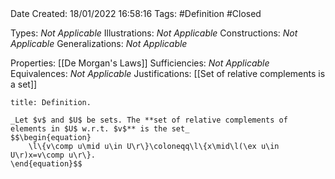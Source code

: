 <br />
<br />

Date Created: 18/01/2022 16:58:16
Tags: #Definition #Closed

Types: _Not Applicable_
Illustrations: _Not Applicable_ 
Constructions: _Not Applicable_
Generalizations: _Not Applicable_

Properties: [[De Morgan's Laws]]
Sufficiencies: _Not Applicable_
Equivalences: _Not Applicable_
Justifications: [[Set of relative complements is a set]]

``` ad-Definition
title: Definition.

_Let $v$ and $U$ be sets. The **set of relative complements of elements in $U$ w.r.t. $v$** is the set_
$$\begin{equation}
    \l\{v\comp u\mid u\in U\r\}\coloneqq\l\{x\mid\l(\ex u\in U\r)x=v\comp u\r\}.
\end{equation}$$

```
